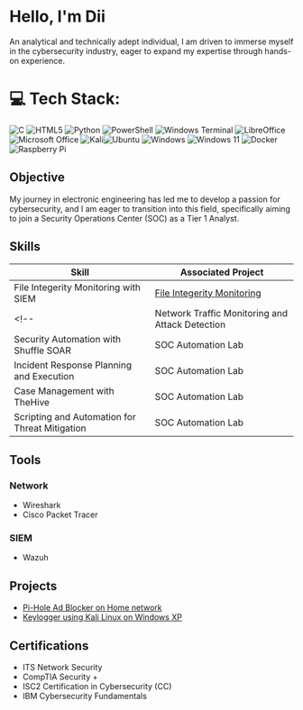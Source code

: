 # Hello, I'm Dii

An analytical and technically adept individual, I am driven to immerse myself in the cybersecurity industry, eager to expand my expertise through hands-on experience.


# 💻 Tech Stack:
![C](https://img.shields.io/badge/c-%2300599C.svg?style=for-the-badge&logo=c&logoColor=white) ![HTML5](https://img.shields.io/badge/html5-%23E34F26.svg?style=for-the-badge&logo=html5&logoColor=white) ![Python](https://img.shields.io/badge/python-3670A0?style=for-the-badge&logo=python&logoColor=ffdd54) ![PowerShell](https://img.shields.io/badge/PowerShell-%235391FE.svg?style=for-the-badge&logo=powershell&logoColor=white) ![Windows Terminal](https://img.shields.io/badge/Windows%20Terminal-%234D4D4D.svg?style=for-the-badge&logo=windows-terminal&logoColor=white) ![LibreOffice](https://img.shields.io/badge/LibreOffice-%2318A303?style=for-the-badge&logo=LibreOffice&logoColor=white) ![Microsoft Office](https://img.shields.io/badge/Microsoft_Office-D83B01?style=for-the-badge&logo=microsoft-office&logoColor=white) ![Kali](https://img.shields.io/badge/Kali-268BEE?style=for-the-badge&logo=kalilinux&logoColor=white)![Ubuntu](https://img.shields.io/badge/Ubuntu-E95420?style=for-the-badge&logo=ubuntu&logoColor=white) ![Windows](https://img.shields.io/badge/Windows-0078D6?style=for-the-badge&logo=windows&logoColor=white) ![Windows 11](https://img.shields.io/badge/Windows%2011-%230079d5.svg?style=for-the-badge&logo=Windows%2011&logoColor=white) ![Docker](https://img.shields.io/badge/docker-%230db7ed.svg?style=for-the-badge&logo=docker&logoColor=white) ![Raspberry Pi](https://img.shields.io/badge/-RaspberryPi-C51A4A?style=for-the-badge&logo=Raspberry-Pi)

## Objective
My journey in electronic engineering has led me to develop a passion for cybersecurity, and I am eager to transition into this field, specifically aiming to join a Security Operations Center (SOC) as a Tier 1 Analyst.

## Skills

| Skill                                         | Associated Project         |
|-----------------------------------------------|----------------------------|
| File Integerity Monitoring with SIEM          | <a href="https://github.com/dilocho/File-Intergrity-Monitoring">File Integerity Monitoring</a>|
<!--| Network Traffic Monitoring and Attack Detection | <a href="https://google.com">Detection Lab</a>| 
| Security Automation with Shuffle SOAR         | SOC Automation Lab|
| Incident Response Planning and Execution      | SOC Automation Lab|
| Case Management with TheHive                  | SOC Automation Lab|
| Scripting and Automation for Threat Mitigation | SOC Automation Lab| --->

## Tools
### Network
- Wireshark
- Cisco Packet Tracer

### SIEM
- Wazuh


## Projects
- <a href = "https://github.com/dilocho/Pi-Hole-Adblocker/blob/main/README.md">Pi-Hole Ad Blocker on Home network</a>
- <a href = "https://github.com/dilocho/Keylogger/blob/main/README.md">Keylogger using Kali Linux on Windows XP</a>

## Certifications
 - ITS Network Security 
 - CompTIA Security +
 - ISC2 Certification in Cybersecurity (CC)
 - IBM Cybersecurity Fundamentals





